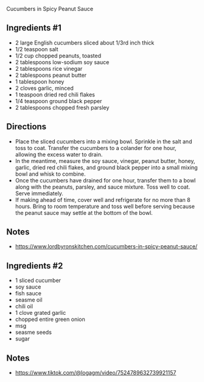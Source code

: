 Cucumbers in Spicy Peanut Sauce

## Ingredients #1
* 2 large English cucumbers sliced about 1/3rd inch thick
* 1/2 teaspoon salt
* 1/2 cup chopped peanuts, toasted
* 2 tablespoons low-sodium soy sauce
* 2 tablespoons rice vinegar
* 2 tablespoons peanut butter
* 1 tablespoon honey
* 2 cloves garlic, minced
* 1 teaspoon dried red chili flakes
* 1/4 teaspoon ground black pepper
* 2 tablespoons chopped fresh parsley

## Directions
* Place the sliced cucumbers into a mixing bowl. Sprinkle in the salt and toss to coat. Transfer the cucumbers to a colander for one hour, allowing the excess water to drain.
* In the meantime, measure the soy sauce, vinegar, peanut butter, honey, garlic, dried red chili flakes, and ground black pepper into a small mixing bowl and whisk to combine.
* Once the cucumbers have drained for one hour, transfer them to a bowl along with the peanuts, parsley, and sauce mixture. Toss well to coat. Serve immediately.
* If making ahead of time, cover well and refrigerate for no more than 8 hours. Bring to room temperature and toss well before serving because the peanut sauce may settle at the bottom of the bowl.

## Notes
* https://www.lordbyronskitchen.com/cucumbers-in-spicy-peanut-sauce/

## Ingredients #2
* 1 sliced cucumber
* soy sauce
* fish sauce
* seasme oil
* chili oil
* 1 clove grated garlic
* chopped entire green onion
* msg
* seasme seeds
* sugar

## Notes
* https://www.tiktok.com/@logagm/video/7524789632739921157
